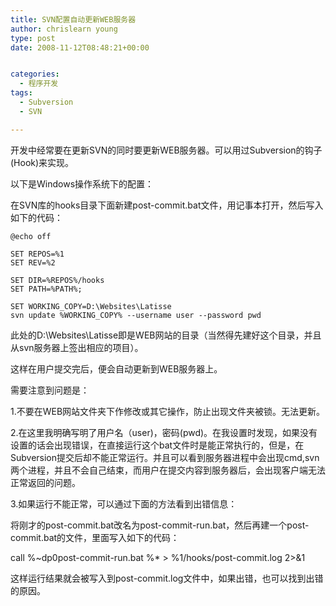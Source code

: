 ```yaml
---
title: SVN配置自动更新WEB服务器
author: chrislearn young
type: post
date: 2008-11-12T08:48:21+00:00


categories:
  - 程序开发
tags:
  - Subversion
  - SVN

---
```

开发中经常要在更新SVN的同时要更新WEB服务器。可以用过Subversion的钩子(Hook)来实现。

以下是Windows操作系统下的配置：

在SVN库的hooks目录下面新建post-commit.bat文件，用记事本打开，然后写入如下的代码：

```
@echo off

SET REPOS=%1
SET REV=%2

SET DIR=%REPOS%/hooks
SET PATH=%PATH%;

SET WORKING_COPY=D:\Websites\Latisse
svn update %WORKING_COPY% --username user --password pwd
```

此处的D:\Websites\Latisse即是WEB网站的目录（当然得先建好这个目录，并且从svn服务器上签出相应的项目）。

这样在用户提交完后，便会自动更新到WEB服务器上。

需要注意到问题是：

1.不要在WEB网站文件夹下作修改或其它操作，防止出现文件夹被锁。无法更新。

2.在这里我明确写明了用户名（user)，密码(pwd)。在我设置时发现，如果没有设置的话会出现错误，在直接运行这个bat文件时是能正常执行的，但是，在Subversion提交后却不能正常运行。并且可以看到服务器进程中会出现cmd,svn两个进程，并且不会自己结束，而用户在提交内容到服务器后，会出现客户端无法正常返回的问题。

3.如果运行不能正常，可以通过下面的方法看到出错信息：

将刚才的post-commit.bat改名为post-commit-run.bat，然后再建一个post-commit.bat的文件，里面写入如下的代码：

call %~dp0post-commit-run.bat %* > %1/hooks/post-commit.log 2>&1

这样运行结果就会被写入到post-commit.log文件中，如果出错，也可以找到出错的原因。
